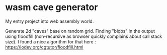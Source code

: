 # wasm cave generator

My entry project into web assembly world.

Generate 2d "caves" base on random grid.
Finding "blobs" in the output using floodfill (non-recursive as browser quickly complains about call stack size). I found a nice algorithm for that here : https://lodev.org/cgtutor/floodfill.html